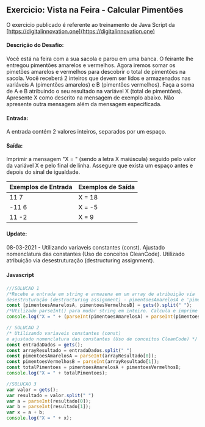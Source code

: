 ## Exercicio: Vista na Feira - Calcular Pimentões

O exercicio publicado é referente ao treinamento de Java Script da [https://digitalinnovation.one](https://digitalinnovation.one)


#### Descrição do Desafio:

Você está na feira com a sua sacola e parou em uma banca. O feirante lhe entregou pimentões amarelos e vermelhos. Agora iremos somar os pimetões amarelos e vermelhos para descobrir o total de pimentões na sacola.  Você receberá 2 inteiros que devem ser lidos e armazenados nas variáveis A (pimentões amarelos) e B (pimentões vermelhos). Faça a soma de A e B atribuindo o seu resultado na variável X (total de pimentões). Apresente X como descrito na mensagem de exemplo abaixo. Não apresente outra mensagem além da mensagem especificada.


#### Entrada: 

A entrada contém 2 valores inteiros, separados por um espaço.


#### Saída: 

Imprimir a mensagem "X = " (sendo a letra X maiúscula) seguido pelo valor da variável X e pelo final de linha. Assegure que exista um espaço antes e depois do sinal de igualdade.

Exemplos de Entrada  | Exemplos de Saída
------------- | -------------
11 7 | X = 18
-11 6 | X = -5
11 -2 | X = 9

 
#### Update:

08-03-2021 - Utilizando variaveis constantes (const). Ajustado nomenclatura das constantes (Uso de conceitos CleanCode). Utilizado atribuição via desestruturação (destructuring assignment).


#### Javascript　

```javascript
///SOLUCAO 1
/*Recebe a entrada em string e armazena em um array de atribuição via 
desestruturação (destructuring assignment) - pimentoesAmarelosA e 'pimentoesVermelhosB'*/
const [pimentoesAmarelosA, pimentoesVermelhosB] = gets().split(" ");
/*Utilizado parseInt() para mudar string em inteiro. Calcula e imprime o resultado*/
console.log("X = " + (parseInt(pimentoesAmarelosA) + parseInt(pimentoesVermelhosB)));

// SOLUCAO 2
/* Utilizando variaveis constantes (const) 
e ajustado nomenclatura das constantes (Uso de conceitos CleanCode) */ 
const entradaDados = gets();
const arrayResultado = entradaDados.split(" ") 
const pimentoesAmarelosA = parseInt(arrayResultado[0]);
const pimentoesVermelhosB = parseInt(arrayResultado[1]);
const totalPimentoes = pimentoesAmarelosA + pimentoesVermelhosB;
console.log("X = " + totalPimentoes);

//SOLUCAO 3
var valor = gets();
var resultado = valor.split(" ") 
var a = parseInt(resultado[0]);
var b = parseInt(resultado[1]);
var x = a + b;
console.log("X = " + x);
```

